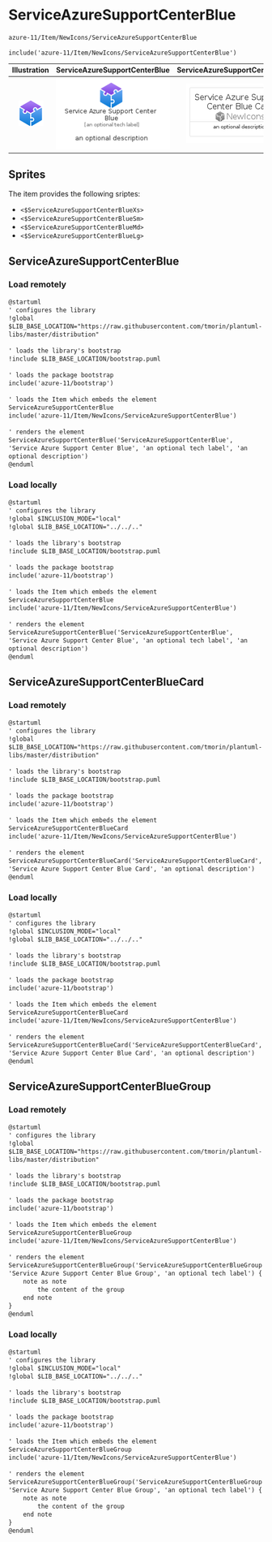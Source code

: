 # ServiceAzureSupportCenterBlue


```text
azure-11/Item/NewIcons/ServiceAzureSupportCenterBlue
```

```text
include('azure-11/Item/NewIcons/ServiceAzureSupportCenterBlue')
```



| Illustration | ServiceAzureSupportCenterBlue | ServiceAzureSupportCenterBlueCard | ServiceAzureSupportCenterBlueGroup |
| :---: | :---: | :---: | :---: |
| ![illustration for Illustration](../../../azure-11/Item/NewIcons/ServiceAzureSupportCenterBlue.png) | ![illustration for ServiceAzureSupportCenterBlue](../../../azure-11/Item/NewIcons/ServiceAzureSupportCenterBlue.Local.png) | ![illustration for ServiceAzureSupportCenterBlueCard](../../../azure-11/Item/NewIcons/ServiceAzureSupportCenterBlueCard.Local.png) | ![illustration for ServiceAzureSupportCenterBlueGroup](../../../azure-11/Item/NewIcons/ServiceAzureSupportCenterBlueGroup.Local.png) |



## Sprites
The item provides the following sriptes:

- `<$ServiceAzureSupportCenterBlueXs>`
- `<$ServiceAzureSupportCenterBlueSm>`
- `<$ServiceAzureSupportCenterBlueMd>`
- `<$ServiceAzureSupportCenterBlueLg>`





## ServiceAzureSupportCenterBlue

### Load remotely
```plantuml
@startuml
' configures the library
!global $LIB_BASE_LOCATION="https://raw.githubusercontent.com/tmorin/plantuml-libs/master/distribution"

' loads the library's bootstrap
!include $LIB_BASE_LOCATION/bootstrap.puml

' loads the package bootstrap
include('azure-11/bootstrap')

' loads the Item which embeds the element ServiceAzureSupportCenterBlue
include('azure-11/Item/NewIcons/ServiceAzureSupportCenterBlue')

' renders the element
ServiceAzureSupportCenterBlue('ServiceAzureSupportCenterBlue', 'Service Azure Support Center Blue', 'an optional tech label', 'an optional description')
@enduml
```

### Load locally
```plantuml
@startuml
' configures the library
!global $INCLUSION_MODE="local"
!global $LIB_BASE_LOCATION="../../.."

' loads the library's bootstrap
!include $LIB_BASE_LOCATION/bootstrap.puml

' loads the package bootstrap
include('azure-11/bootstrap')

' loads the Item which embeds the element ServiceAzureSupportCenterBlue
include('azure-11/Item/NewIcons/ServiceAzureSupportCenterBlue')

' renders the element
ServiceAzureSupportCenterBlue('ServiceAzureSupportCenterBlue', 'Service Azure Support Center Blue', 'an optional tech label', 'an optional description')
@enduml
```

## ServiceAzureSupportCenterBlueCard

### Load remotely
```plantuml
@startuml
' configures the library
!global $LIB_BASE_LOCATION="https://raw.githubusercontent.com/tmorin/plantuml-libs/master/distribution"

' loads the library's bootstrap
!include $LIB_BASE_LOCATION/bootstrap.puml

' loads the package bootstrap
include('azure-11/bootstrap')

' loads the Item which embeds the element ServiceAzureSupportCenterBlueCard
include('azure-11/Item/NewIcons/ServiceAzureSupportCenterBlue')

' renders the element
ServiceAzureSupportCenterBlueCard('ServiceAzureSupportCenterBlueCard', 'Service Azure Support Center Blue Card', 'an optional description')
@enduml
```

### Load locally
```plantuml
@startuml
' configures the library
!global $INCLUSION_MODE="local"
!global $LIB_BASE_LOCATION="../../.."

' loads the library's bootstrap
!include $LIB_BASE_LOCATION/bootstrap.puml

' loads the package bootstrap
include('azure-11/bootstrap')

' loads the Item which embeds the element ServiceAzureSupportCenterBlueCard
include('azure-11/Item/NewIcons/ServiceAzureSupportCenterBlue')

' renders the element
ServiceAzureSupportCenterBlueCard('ServiceAzureSupportCenterBlueCard', 'Service Azure Support Center Blue Card', 'an optional description')
@enduml
```

## ServiceAzureSupportCenterBlueGroup

### Load remotely
```plantuml
@startuml
' configures the library
!global $LIB_BASE_LOCATION="https://raw.githubusercontent.com/tmorin/plantuml-libs/master/distribution"

' loads the library's bootstrap
!include $LIB_BASE_LOCATION/bootstrap.puml

' loads the package bootstrap
include('azure-11/bootstrap')

' loads the Item which embeds the element ServiceAzureSupportCenterBlueGroup
include('azure-11/Item/NewIcons/ServiceAzureSupportCenterBlue')

' renders the element
ServiceAzureSupportCenterBlueGroup('ServiceAzureSupportCenterBlueGroup', 'Service Azure Support Center Blue Group', 'an optional tech label') {
    note as note
        the content of the group
    end note
}
@enduml
```

### Load locally
```plantuml
@startuml
' configures the library
!global $INCLUSION_MODE="local"
!global $LIB_BASE_LOCATION="../../.."

' loads the library's bootstrap
!include $LIB_BASE_LOCATION/bootstrap.puml

' loads the package bootstrap
include('azure-11/bootstrap')

' loads the Item which embeds the element ServiceAzureSupportCenterBlueGroup
include('azure-11/Item/NewIcons/ServiceAzureSupportCenterBlue')

' renders the element
ServiceAzureSupportCenterBlueGroup('ServiceAzureSupportCenterBlueGroup', 'Service Azure Support Center Blue Group', 'an optional tech label') {
    note as note
        the content of the group
    end note
}
@enduml
```

